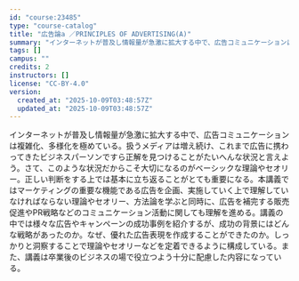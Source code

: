 ```yaml
---
id: "course:23485"
type: "course-catalog"
title: "広告論a ／PRINCIPLES OF ADVERTISING(A)"
summary: "インターネットが普及し情報量が急激に拡大する中で、広告コミュニケーションは複雑化、多様化を極めている。扱うメディアは増え続け、これまで広告に携わってきたビジネスパーソンですら正解を見つけることがたいへんな状況と言えよう。さて、このような状況…"
tags: []
campus: ""
credits: 2
instructors: []
license: "CC-BY-4.0"
version:
  created_at: "2025-10-09T03:48:57Z"
  updated_at: "2025-10-09T03:48:57Z"
---
```

インターネットが普及し情報量が急激に拡大する中で、広告コミュニケーションは複雑化、多様化を極めている。扱うメディアは増え続け、これまで広告に携わってきたビジネスパーソンですら正解を見つけることがたいへんな状況と言えよう。さて、このような状況だからこそ大切になるのがベーシックな理論やセオリー。正しい判断をする上では基本に立ち返ることがとても重要になる。本講義ではマーケティングの重要な機能である広告を企画、実施していく上で理解していなければならない理論やセオリー、方法論を学ぶと同時に、広告を補完する販売促進やPR戦略などのコミュニケーション活動に関しても理解を進める。講義の中では様々な広告やキャンペーンの成功事例を紹介するが、成功の背景にはどんな戦略があったのか。なぜ、優れた広告表現を作成することができたのか。しっかりと洞察することで理論やセオリーなどを定着できるように構成している。また、講義は卒業後のビジネスの場で役立つよう十分に配慮した内容になっている。
